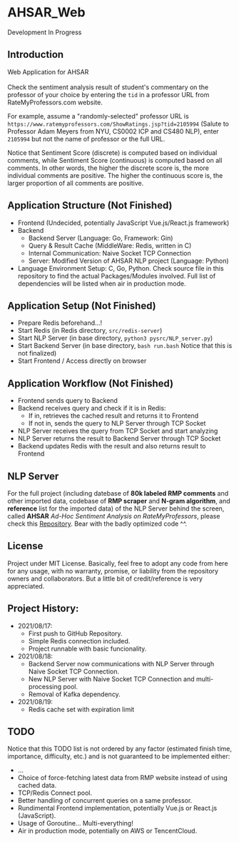 # AHSAR_Web
Development In Progress

## Introduction
Web Application for AHSAR
<br></br>
Check the sentiment analysis result of student's commentary on the professor of your choice by entering the `tid` in a professor URL from RateMyProfessors.com website. 

For example, assume a "randomly-selected" professor URL is `https://www.ratemyprofessors.com/ShowRatings.jsp?tid=2105994` (Salute to Professor Adam Meyers from NYU, CS0002 ICP and CS480 NLP), enter `2105994` but not the name of professor or the full URL. 

Notice that Sentiment Score (discrete) is computed based on individual comments, while Sentiment Score (continuous) is computed based on all comments.
In other words, the higher the discrete score is, the more individual comments are positive. The higher the continuous score is, the larger proportion of all comments are positive.

## Application Structure (Not Finished)
* Frontend (Undecided, potentially JavaScript Vue.js/React.js framework) 
* Backend
    * Backend Server (Language: Go, Framework: Gin) 
    * Query & Result Cache (MiddleWare: Redis, written in C) 
    * Internal Communication: Naive Socket TCP Connection
    * Server: Modified Version of AHSAR NLP project (Language: Python) 
* Language Environment Setup: C, Go, Python. Check source file in this repository to find the actual Packages/Modules involved. Full list of dependencies will be listed when air in production mode. 

## Application Setup (Not Finished)
* Prepare Redis beforehand...!
* Start Redis (in Redis directory, `src/redis-server`)
* Start NLP Server (in base directory, `python3 pysrc/NLP_server.py`)
* Start Backend Server (in base directory, `bash run.bash` Notice that this is not finalized)
* Start Frontend / Access directly on browser

## Application Workflow (Not Finished)
* Frontend sends query to Backend
* Backend receives query and check if it is in Redis:
    * If in, retrieves the cached result and returns it to Frontend
    * If not in, sends the query to NLP Server through TCP Socket
* NLP Server receives the query from TCP Socket and start analyzing
* NLP Server returns the result to Backend Server through TCP Socket
* Backend updates Redis with the result and also returns result to Frontend

## NLP Server
For the full project (including datebase of __80k labeled RMP comments__ and other imported data, codebase of __RMP scraper__ and __N-gram algorithm__, and __reference__ list for the imported data) of the NLP Server behind the screen, called __AHSAR__ *Ad-Hoc Sentiment Analysis on RateMyProfessors*, please check this [Repository](https://github.com/Xinyu-bot/NLP_SentimentAnalysis_RMP). Bear with the badly optimized code ^^. 

## License
Project under MIT License. Basically, feel free to adopt any code from here for any usage, with no warranty, promise, or liability from the repository owners and collaborators. But a little bit of credit/reference is very appreciated. 

## Project History:
*   2021/08/17: 
    *   First push to GitHub Repository. 
    *   Simple Redis connection included. 
    *   Project runnable with basic funcionality. 
*   2021/08/18:
    *   Backend Server now communications with NLP Server through Naive Socket TCP Connection. 
    *   New NLP Server with Naive Socket TCP Connection and multi-processing pool. 
    *   Removal of Kafka dependency. 
*   2021/08/19:
    *   Redis cache set with expiration limit

## TODO
Notice that this TODO list is not ordered by any factor (estimated finish time, importance, difficulty, etc.) and is not guaranteed to be implemented either:
*   ...
*   Choice of force-fetching latest data from RMP website instead of using cached data. 
*   TCP/Redis Connect pool. 
*   Better handling of concurrent queries on a same professor. 
*   Rundimental Frontend implementation, potentially Vue.js or React.js (JavaScript). 
*   Usage of Goroutine... Multi-everything! 
*   Air in production mode, potentially on AWS or TencentCloud. 
